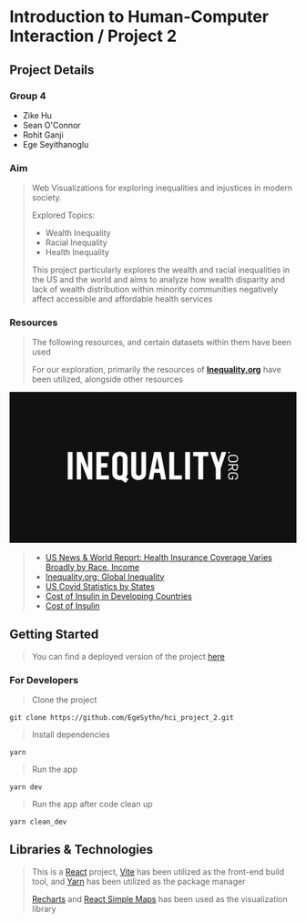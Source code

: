 # Introduction to Human-Computer Interaction / Project 2

## Project Details
### Group 4
- Zike Hu
- Sean O'Connor
- Rohit Ganji
- Ege Seyithanoglu

### Aim
> Web Visualizations for exploring inequalities and injustices in modern society.
> 
> Explored Topics:
> - Wealth Inequality
> - Racial Inequality
> - Health Inequality
>
> This project particularly explores the wealth and racial inequalities in the US and the world
> and aims to analyze how wealth disparity and lack of wealth distribution within minority communities
> negatively affect accessible and affordable health services

### Resources
> The following resources, and certain datasets within them have been used
>
> For our exploration, primarily the resources of **[Inequality.org](https://inequality.org/)** have been utilized, alongside other resources

[![Inequality.org Logo](/src/assets/inequality_logo.png)](https://inequality.org/facts/global-inequality/#global-wealth-inequality)
>
> 
> - [US News & World Report: Health Insurance Coverage Varies Broadly by Race, Income](https://www.usnews.com/news/health-news/articles/2022-09-08/health-insurance-coverage-varies-broadly-by-race-income)
> - [Inequality.org: Global Inequality](https://inequality.org/facts/global-inequality/)
> - [US Covid Statistics by States](https://static-content.springer.com/esm/art%3A10.1007%2Fs40615-020-00833-4/MediaObjects/40615_2020_833_MOESM10_ESM.pdf)
> - [Cost of Insulin in Developing Countries](https://experiment.com/u/3ayn7A)
> - [Cost of Insulin](https://worldpopulationreview.com/country-rankings/cost-of-insulin-by-country)

## Getting Started
> You can find a deployed version of the project [here](https://egesythn.github.io/hci_project_2/)

### For Developers
> Clone the project
```
git clone https://github.com/EgeSythn/hci_project_2.git
```

> Install dependencies
```
yarn
```

> Run the app
```
yarn dev
```

> Run the app after code clean up
```
yarn clean_dev
```

## Libraries & Technologies
> This is a [React](https://reactjs.org/) project, [Vite](https://vitejs.dev/) has been utilized as the front-end build tool, and [Yarn](https://yarnpkg.com/) has been utilized as the package manager
>
> [Recharts](https://recharts.org/en-US/) and [React Simple Maps](https://www.react-simple-maps.io/) has been used as the visualization library

